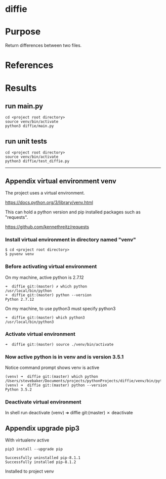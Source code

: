 # diffie

# Purpose
  Return differences between two files.

# References

# Results

## run main.py
    cd <project root directory>
    source venv/bin/activate
    python3 diffie/main.py

## run unit tests
    cd <project root directory>
    source venv/bin/activate
    python3 diffie/test_diffie.py

---

## Appendix virtual environment venv

The project uses a virtual environment.

https://docs.python.org/3/library/venv.html

This can hold a python version and pip installed packages such as "requests".

https://github.com/kennethreitz/requests

### Install virtual environment in directory named "venv"

    $ cd <project root directory>
    $ pyvenv venv

### Before activating virtual environment

On my machine, active python is 2.7.12

    ➜  diffie git:(master) ✗ which python
    /usr/local/bin/python
    ➜  diffie git:(master) python --version
    Python 2.7.12

On my machine, to use python3 must specify python3

    ➜  diffie git:(master) which python3
    /usr/local/bin/python3

### Activate virtual environment

    ➜  diffie git:(master) source ./venv/bin/activate

### Now active python is in venv and is version 3.5.1

Notice command prompt shows venv is active

    (venv) ➜  diffie git:(master) which python
    /Users/stevebaker/Documents/projects/pythonProjects/diffie/venv/bin/python
    (venv) ➜  diffie git:(master) python --version
    Python 3.5.2

### Deactivate virtual environment
In shell run deactivate
    (venv) ➜  diffie git:(master) ✗ deactivate

## Appendix upgrade pip3
With virtualenv active

    pip3 install --upgrade pip

    Successfully uninstalled pip-8.1.1
    Successfully installed pip-8.1.2

Installed to project venv

